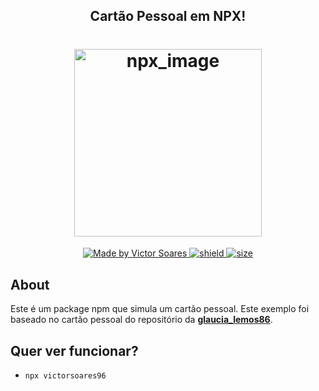 <h2 align="center">
  Cartão Pessoal em NPX!
</h2>

<h1 align="center">
  <a href="https://github.com/victorsoares96/victorsoares96">
    <img alt="npx_image" src="https://user-images.githubusercontent.com/19741953/83953873-8f005080-a81a-11ea-9285-42dc441e99c9.png" width="300px" />
  </a>
</h1>

<p align="center">
  <a href="https://github.com/victorsoares96">
    <img alt="Made by Victor Soares" src="https://img.shields.io/badge/made%20by-victorsoares96-blue">
    <img alt="shield" src="https://img.shields.io/david/victorsoares96/victorsoares96">
    <img alt="size" src="https://img.shields.io/github/languages/code-size/victorsoares96/victorsoares96">
  </a>
</p>

## About

Este é um package npm que simula um cartão pessoal. Este exemplo foi baseado no cartão pessoal do repositório da **[glaucia_lemos86](https://www.npmjs.com/package/glaucia_lemos86)**.


## Quer ver funcionar?

- `npx victorsoares96`

